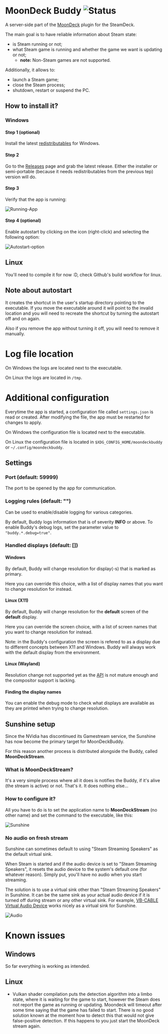 # MoonDeck Buddy ![Status](https://github.com/FrogTheFrog/moondeck-buddy/actions/workflows/publish.yaml/badge.svg)

A server-side part of the [MoonDeck](https://github.com/FrogTheFrog/moondeck) plugin for the SteamDeck.

The main goal is to have reliable information about Steam state:
 * is Steam running or not;
 * what Steam game is running and whether the game we want is updating or not;
   * **note:** Non-Steam games are not supported.

Additionally, it allows to:
 * launch a Steam game;
 * close the Steam process;
 * shutdown, restart or suspend the PC.

## How to install it?

### Windows

#### Step 1 (optional)

Install the latest [redistributables](https://learn.microsoft.com/en-us/cpp/windows/latest-supported-vc-redist) for Windows.

#### Step 2

Go to the [Releases](https://github.com/FrogTheFrog/moondeck-buddy/releases) page and grab the latest release. Either the installer or semi-portable (because it needs redistributables from the previous tep) version will do.

#### Step 3

Verify that the app is running:

![Running-App](.github/assets/running-buddy.png)

#### Step 4 (optional)

Enable autostart by clicking on the icon (right-click) and selecting the following option:

![Autostart-option](.github/assets/autostart-option.png)

## Linux

You'll need to compile it for now :D, check Github's build workflow for linux.

## Note about autostart

It creates the shortcut in the user's startup directory pointing to the executable. If you move the executable around it will point to the invalid location and you will need to recreate the shortcut by turning the autostart off and on again.

Also if you remove the app without turning it off, you will need to remove it manually.

# Log file location

On Windows the logs are located next to the executable.

On Linux the logs are located in `/tmp`.

# Additional configuration

Everytime the app is started, a configuration file called `settings.json` is read or created. After modifying the file, the app must be restarted for changes to apply.

On Windows the configuration file is located next to the executable.

On Linux the configuration file is located in `$XDG_CONFIG_HOME/moondeckbuddy` or `~/.config/moondeckbuddy`.

## Settings

### Port (default: 59999)

The port to be opened by the app for communication.

### Logging rules (default: "")

Can be used to enable/disable logging for various categories.

By default, Buddy logs information that is of severity **INFO** or above. To enable Buddy's debug logs, set the parameter value to `"buddy.*.debug=true"`.

### Handled displays (default: [])

#### Windows

By default, Buddy will change resolution for display(-s) that is marked as primary.

Here you can override this choice, with a list of display names that you want to change resolution for instead.

#### Linux (X11)

By default, Buddy will change resolution for the **default** screen of the **default** display.

Here you can override the screen choice, with a list of screen names that you want to change resolution for instead.

Note: in the Buddy's configuration the screen is refered to as a display due to different concepts between X11 and Windows. Buddy will always work with the default display from the environment.

#### Linux (Wayland)

Resolution change not supported yet as the [API](https://wayland.app/protocols/wlr-output-management-unstable-v1) is not mature enough and the compositor support is lacking.

#### Finding the display names

You can enable the debug mode to check what displays are available as they are printed when trying to change resolution.

## Sunshine setup

Since the NVidia has discontinued its Gamestream service, the Sunshine has now become the primary target for MoonDeckBuddy.

For this reason another process is distributed alongside the Buddy, called **MoonDeckStream**.

### What is MoonDeckStream?

It's a very simple process where all it does is notifies the Buddy, if it's alive (the stream is active) or not. That's it. It does nothing else...

### How to configure it?

All you have to do is to set the application name to **MoonDeckStream** (no other name) and set the command to the executable, like this:

![Sunshine](.github/assets/sunshine.png)

### No audio on fresh stream

Sunshine can sometimes default to using "Steam Streaming Speakers" as the default virtual sink.

When Steam is started and if the audio device is set to "Steam Streaming Speakers", it resets the audio device to the system's default one (for whatever reason). Simply put, you'll have no audio when you start streaming.

The solution is to use a virtual sink other than "Steam Streaming Speakers" in Sunshine. It can be the same sink as your actual audio device if it is turned off during stream or any other virtual sink. For example, [VB-CABLE Virtual Audio Device](https://vb-audio.com/Cable/) works nicely as a virtual sink for Sunshine.

![Audio](.github/assets/audio.png)

# Known issues

## Windows

So far everything is working as intended.

## Linux

- Vulkan shader compilation puts the detection algorithm into a limbo state, where it is waiting for the game to start, however the Steam does not report the game as running or updating. Moondeck will timeout after some time saying that the game has failed to start. There is no good solution known at the moment how to detect this that would not give false-positive detection. If this happens to you just start the MoonDeck stream again.
